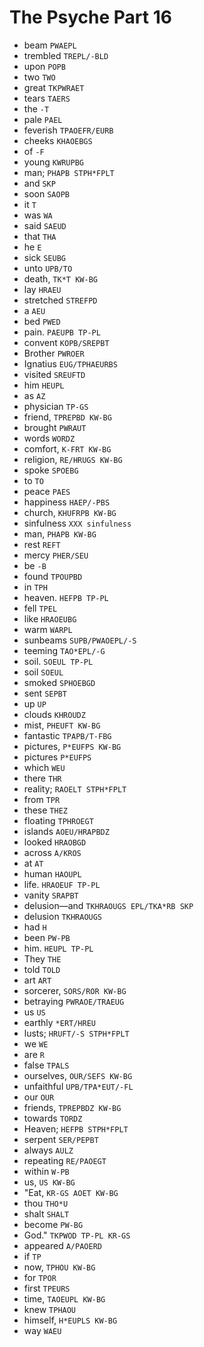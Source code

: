 # The Psyche Part 16

* beam `PWAEPL`
* trembled `TREPL/-BLD`
* upon `POPB`
* two `TWO`
* great `TKPWRAET`
* tears `TAERS`
* the `-T`
* pale `PAEL`
* feverish `TPAOEFR/EURB`
* cheeks `KHAOEBGS`
* of `-F`
* young `KWRUPBG`
* man; `PHAPB STPH*FPLT`
* and `SKP`
* soon `SAOPB`
* it `T`
* was `WA`
* said `SAEUD`
* that `THA`
* he `E`
* sick `SEUBG`
* unto `UPB/TO`
* death, `TK*T KW-BG`
* lay `HRAEU`
* stretched `STREFPD`
* a `AEU`
* bed `PWED`
* pain. `PAEUPB TP-PL`
* convent `KOPB/SREPBT`
* Brother `PWROER`
* Ignatius `EUG/TPHAEURBS`
* visited `SREUFTD`
* him `HEUPL`
* as `AZ`
* physician `TP-GS`
* friend, `TPREPBD KW-BG`
* brought `PWRAUT`
* words `WORDZ`
* comfort, `K-FRT KW-BG`
* religion, `RE/HRUGS KW-BG`
* spoke `SPOEBG`
* to `TO`
* peace `PAES`
* happiness `HAEP/-PBS`
* church, `KHUFRPB KW-BG`
* sinfulness `XXX sinfulness`
* man, `PHAPB KW-BG`
* rest `REFT`
* mercy `PHER/SEU`
* be `-B`
* found `TPOUPBD`
* in `TPH`
* heaven. `HEFPB TP-PL`
* fell `TPEL`
* like `HRAOEUBG`
* warm `WARPL`
* sunbeams `SUPB/PWAOEPL/-S`
* teeming `TAO*EPL/-G`
* soil. `SOEUL TP-PL`
* soil `SOEUL`
* smoked `SPHOEBGD`
* sent `SEPBT`
* up `UP`
* clouds `KHROUDZ`
* mist, `PHEUFT KW-BG`
* fantastic `TPAPB/T-FBG`
* pictures, `P*EUFPS KW-BG`
* pictures `P*EUFPS`
* which `WEU`
* there `THR`
* reality; `RAOELT STPH*FPLT`
* from `TPR`
* these `THEZ`
* floating `TPHROEGT`
* islands `AOEU/HRAPBDZ`
* looked `HRAOBGD`
* across `A/KROS`
* at `AT`
* human `HAOUPL`
* life. `HRAOEUF TP-PL`
* vanity `SRAPBT`
* delusion—and `TKHRAOUGS EPL/TKA*RB SKP`
* delusion `TKHRAOUGS`
* had `H`
* been `PW-PB`
* him. `HEUPL TP-PL`
* They `THE`
* told `TOLD`
* art `ART`
* sorcerer, `SORS/ROR KW-BG`
* betraying `PWRAOE/TRAEUG`
* us `US`
* earthly `*ERT/HREU`
* lusts; `HRUFT/-S STPH*FPLT`
* we `WE`
* are `R`
* false `TPALS`
* ourselves, `OUR/SEFS KW-BG`
* unfaithful `UPB/TPA*EUT/-FL`
* our `OUR`
* friends, `TPREPBDZ KW-BG`
* towards `TORDZ`
* Heaven; `HEFPB STPH*FPLT`
* serpent `SER/PEPBT`
* always `AULZ`
* repeating `RE/PAOEGT`
* within `W-PB`
* us, `US KW-BG`
* "Eat, `KR-GS AOET KW-BG`
* thou `THO*U`
* shalt `SHALT`
* become `PW-BG`
* God." `TKPWOD TP-PL KR-GS`
* appeared `A/PAOERD`
* if `TP`
* now, `TPHOU KW-BG`
* for `TPOR`
* first `TPEURS`
* time, `TAOEUPL KW-BG`
* knew `TPHAOU`
* himself, `H*EUPLS KW-BG`
* way `WAEU`
